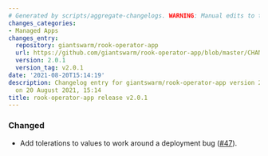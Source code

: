 ```yaml
---
# Generated by scripts/aggregate-changelogs. WARNING: Manual edits to this files will be overwritten.
changes_categories:
- Managed Apps
changes_entry:
  repository: giantswarm/rook-operator-app
  url: https://github.com/giantswarm/rook-operator-app/blob/master/CHANGELOG.md#201---2021-08-20
  version: 2.0.1
  version_tag: v2.0.1
date: '2021-08-20T15:14:19'
description: Changelog entry for giantswarm/rook-operator-app version 2.0.1, published
  on 20 August 2021, 15:14
title: rook-operator-app release v2.0.1
---
```


### Changed
- Add tolerations to values to work around a deployment bug ([#47](https://github.com/giantswarm/rook-operator-app/pull/47)).

